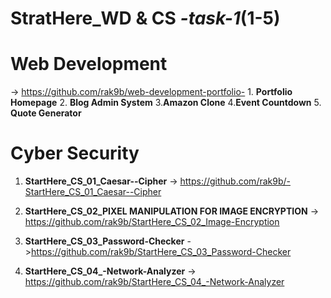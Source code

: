 # StratHere_WD & CS _-task-1_(1-5)
# Web Development

   -> https://github.com/rak9b/web-development-portfolio-
       1. **Portfolio Homepage**
       2. **Blog Admin System**
       3.**Amazon Clone**
       4.**Event Countdown**
       5. **Quote Generator**

# Cyber Security
   1. **StartHere_CS_01_Caesar--Cipher**
     -> https://github.com/rak9b/-StartHere_CS_01_Caesar--Cipher

   2. **StartHere_CS_02_PIXEL MANIPULATION FOR IMAGE ENCRYPTION**
      -> https://github.com/rak9b/StartHere_CS_02_Image-Encryption

   3.  **StartHere_CS_03_Password-Checker**
      ->https://github.com/rak9b/StartHere_CS_03_Password-Checker

   4.  **StartHere_CS_04_-Network-Analyzer**
        -> https://github.com/rak9b/StartHere_CS_04_-Network-Analyzer 

